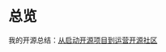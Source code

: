# 总览

我的开源总结：[从启动开源项目到运营开源社区](/open-source/2022/operation-experience-of-open-source-community.html)

